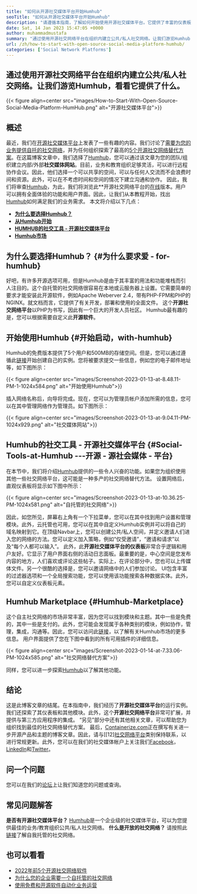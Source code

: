 ```yaml
---
title: "如何从开源社交媒体平台开始Humhub" 
seoTitle: "如何从开源社交媒体平台开始Humhub" 
description: "请遵循本指南，了解如何开始使用开源社交媒体平台。它提供了丰富的仪表板以及许多企业级功能。" 
date: Sat, 14 Jan 2023 15:47:05 +0000
author: muhammadmustafa
summary: "通过使用开源社交网络平台在组织内建立公共/私人社交网络。让我们游览Humhub，看看它提供了什么。" 
url: /zh/how-to-start-with-open-source-social-media-platform-humhub/
categories: ['Social Network Platforms']
---
```


## 通过使用开源社交网络平台在组织内建立公共/私人社交网络。让我们游览Humhub，看看它提供了什么。

{{< figure align=center src="images/How-to-Start-With-Open-Source-Social-Media-Platform-HumHub.png" alt="开源社交媒体平台">}}


## 概述
最近，我们在[开源社交媒体平台][1]上发表了一些有趣的内容。我们讨论了[需要为您的业务提供自托的社交网络][2]，并为任何组织探索了最高的[5个开源社交网络替代方案][3]。在这篇博客文章中，我们选择了[Humhub][4]，您可以通过该文章为您的团队/组织建立内部/外部**社交媒体网站**。目前，业务和教育组织足够灵活，可以进行远程协作会议。因此，他们选择一个可以共享的空间，可以与任何人交流而不会浪费时间和资源。此外，可以在不考虑时间和空间的情况下建立沟通和协作。
因此，我们将审查[Humhub][4]，为此，我们将浏览此**开源社交网络平台的[在线][5]版本。用户可以拥有全面体验的功能和用户界面。因此，让我们从本教程开始，找出[Humhub][4]如何满足我们的业务需求。
本文将介绍以下几点：
* **[为什么要选择Humhub？][6]**
* **[从Humhub开始][7]**
* **[HUMHUB的社交工具 - 开源社交媒体平台][8]**
* **[Humhub市场][9]**

## 为什么要选择Humhub？   {#为什么要求爱 -  for-humhub}
好吧，有许多开源选项可用，但是Humhub是由于其丰富的用法和功能堆栈而引人注目的。这个自托管的社交网络很容易在本地或云服务器上设置。它需要简单的要求才能安装此开源软件，例如Apache Weberver 2.4，带有PHP-FPM和PHP的NGINX。就文档而言，它提供了有关开发，部署和使用的全面文件。
这个**开源社交网络平台**以PHP为书写，因此有一个巨大的开发人员社区。 Humhub最有趣的是，您可以根据需要自定义此**开源软件**。

## 开始使用Humhub   {#开始启动，with-humhub}
Humhub的免费版本提供了5个用户和500MB的存储空间。但是，您可以通过遵循此[链接][5]开始创建自己的实例。您将被要求提交一些信息，例如您的电子邮件地址等，如下图所示：

{{< figure align=center src="images/Screenshot-2023-01-13-at-8.48.11-PM-1-1024x584.png" alt="开始使用Humhub">}}

插入网络名称后，向导将完成。现在，您可以为管理员帐户添加所需的信息，您可以在其中管理网络作为管理员。如下图所示：

{{< figure align=center src="images/Screenshot-2023-01-13-at-9.04.11-PM-1024x929.png" alt="社交媒体网站">}}


## Humhub的社交工具 - 开源社交媒体平台 {#Social-Tools-at-Humhub ---开源 - 源社会媒体 - 平台}
在本节中，我们将介绍[Humhub][4]提供的一些令人兴奋的功能。如果您为组织使用其他一些社交网络平台，这可能是一种多产的社交网络替代方法。
设置网络后，直观仪表板将显示如下图中所示：

{{< figure align=center src="images/Screenshot-2023-01-13-at-10.36.25-PM-1024x581.png" alt="自托管的社交网络">}}

因此，如您所见，屏幕右上角有一个下拉菜单，您可以在其中找到用户设置和管理模块。此外，云托管也可用，您可以在其中自定义Humhub实例并可以将自己的域名映射到它。在顶级Navbar上，您可以创建公共/私人空间，并定义邀请人们进入您的网络的方法。您可以定义加入策略，例如“仅受邀请”，“邀请和请求”以及“每个人都可以输入”。
此外，此**开源社交媒体平台的仪表板**非常合乎逻辑和用户友好。它显示了用户界面右侧的活动日志面板。最重要的是，中心空间是您发布内容的地方，人们喜欢或评论这些帖子。实际上，在评论部分中，您也可以上传媒体文件。另一个很酷的选择是，您可以邀请网络中的人们参加讨论。 UI包含丰富的过滤器选项和一个全局搜索功能，您可以使用该功能搜索各种数据实体。此外，您可以自定义仪表板元素。

## Humhub Marketplace   {#Humhub-Marketplace}
这个自主社交网络的市场非常丰富，因为您可以找到模块和主题。其中一些是免费的，其中一些是支付的。此外，您可能会发现属于各种类别的模块，例如协作，管理，集成，沟通等。因此，您可以访问此[链接][10]，以了解有关Humhub市场的更多信息。
用户界面提供了您在下图中看到的所有可用插件的详细信息。

{{< figure align=center src="images/Screenshot-2023-01-14-at-7.33.06-PM-1024x585.png" alt="社交网络替代方案">}}

同样，您可以进一步探索[Humhub][4]以了解其他功能。

## 结论
这是此博客文章的结尾。在本指南中，我们经历了**开源社交媒体平台**的运行实例。我们还探索了其仪表板和其他模块。此外，这个**开源社交网络平台**非常可扩展，并提供与第三方应用程序的集成。 “另见”部分中还有其他相关文章，可以帮助您为组织找到最佳的社交网络替代方案。
最后，[Containerize.com][11]正在撰写有关进一步开源产品和主题的博客文章。因此，请与[[12][社交网络平台][1]类别保持联系，以进行常规更新。此外，您可以在我们的社交媒体帐户上关注我们[Facebook][13]，[LinkedIn][14]和[Twitter][15]。

## 问一个问题
您可以在我们的[论坛][16]上让我们知道您的问题或查询。

## 常见问题解答
**是否有开源社交媒体平台？**
[Humhub][4]是一个企业级的社交媒体平台，可以为您提供最佳的业务/教育组织公共/私人社交网络。
**什么是开放的社交网络？**
请按照此[链接][6]了解自我托管的社交网络。

## 也可以看看
  * [2022年前5个开源社交网络软件][3]
  * [为什么您的企业需要一个自托管的社交网络][17]
  * [使用免费和开源软件自动化业务运营][18]

  
[1]: https://products.containerize.com/social-network-platforms/
[2]: https://blog.containerize.com/social-network-platforms/why-your-business-needs-a-self-hosted-social-network/
[3]: https://blog.containerize.com/social-network-platforms/top-5-open-source-social-networking-software-in-2022/
[4]: https://products.containerize.com/social-network-platforms/humhub/
[5]: https://saas.humhub.com/en/create
[6]: #Why-should-you-opt-for-HumHub
[7]: #Getting-started-with-HumHub
[8]: #Social-tools-at-HumHub---Open-Source-Social-Media-Platform
[9]: #HumHub-marketplace
[10]: https://marketplace.humhub.com/
[11]: https://www.containerize.com/
[12]: https://products.containerize.com/marketing-automation/
[13]: https://web.facebook.com/containerize
[14]: https://www.linkedin.com/company/containerize/
[15]: https://twitter.com/containerize_co
[16]: https://forum.containerize.com/
[17]: //blog.containerize.com/2021/10/07/why-your-business-needs-a-self-hosted-social-network/
[18]: https://blog.containerize.com/blogging/automate-business-operations-using-open-source-software/
